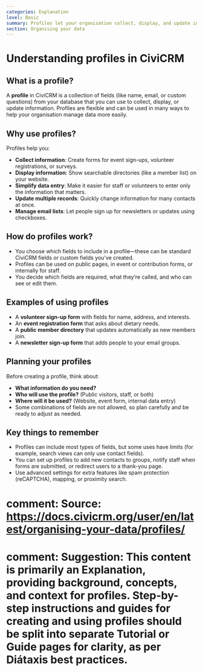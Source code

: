 ```yaml
---
categories: Explanation
level: Basic
summary: Profiles let your organisation collect, display, and update information using flexible forms in CiviCRM, making it easier to manage data for different needs.
section: Organising your data
---
```


# Understanding profiles in CiviCRM

## What is a profile?

A **profile** in CiviCRM is a collection of fields (like name, email, or custom questions) from your database that you can use to collect, display, or update information. Profiles are flexible and can be used in many ways to help your organisation manage data more easily.

## Why use profiles?

Profiles help you:
- **Collect information**: Create forms for event sign-ups, volunteer registrations, or surveys.
- **Display information**: Show searchable directories (like a member list) on your website.
- **Simplify data entry**: Make it easier for staff or volunteers to enter only the information that matters.
- **Update multiple records**: Quickly change information for many contacts at once.
- **Manage email lists**: Let people sign up for newsletters or updates using checkboxes.

## How do profiles work?

- You choose which fields to include in a profile—these can be standard CiviCRM fields or custom fields you’ve created.
- Profiles can be used on public pages, in event or contribution forms, or internally for staff.
- You decide which fields are required, what they’re called, and who can see or edit them.

## Examples of using profiles

- A **volunteer sign-up form** with fields for name, address, and interests.
- An **event registration form** that asks about dietary needs.
- A **public member directory** that updates automatically as new members join.
- A **newsletter sign-up form** that adds people to your email groups.

## Planning your profiles

Before creating a profile, think about:
- **What information do you need?**
- **Who will use the profile?** (Public visitors, staff, or both)
- **Where will it be used?** (Website, event form, internal data entry)
- Some combinations of fields are not allowed, so plan carefully and be ready to adjust as needed.

## Key things to remember

- Profiles can include most types of fields, but some uses have limits (for example, search views can only use contact fields).
- You can set up profiles to add new contacts to groups, notify staff when forms are submitted, or redirect users to a thank-you page.
- Use advanced settings for extra features like spam protection (reCAPTCHA), mapping, or proximity search.

# comment: Source: https://docs.civicrm.org/user/en/latest/organising-your-data/profiles/
# comment: Suggestion: This content is primarily an Explanation, providing background, concepts, and context for profiles. Step-by-step instructions and guides for creating and using profiles should be split into separate Tutorial or Guide pages for clarity, as per Diátaxis best practices.